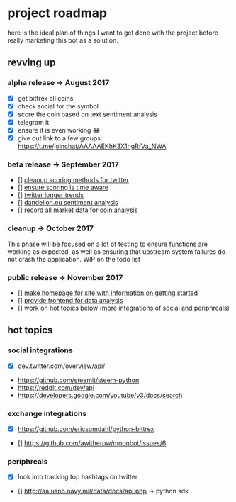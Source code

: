 # project roadmap

here is the ideal plan of things I want to get done with the project before really marketing this bot as a solution.

## revving up

### alpha release -> August 2017

- [x] get bittrex all coins
- [x] check social for the symbol
- [x] score the coin based on text sentiment analysis
- [x] telegram it
- [x] ensure it is even working :joy:
- [x] give out link to a few groups: https://t.me/joinchat/AAAAAEKhK3X1ngRfVa_NWA

### beta release -> September 2017

- [] [cleanup scoring methods for twitter](https://github.com/awitherow/moonbot/issues/16)
- [] [ensure scoring is time aware](https://github.com/awitherow/moonbot/issues/13)
- [] [twitter longer trends](https://github.com/awitherow/moonbot/issues/15)
- [] [dandelion.eu sentiment analysis](https://github.com/awitherow/moonbot/issues/5)
- [] [record all market data for coin analysis](https://github.com/awitherow/moonbot/issues/6)

### cleanup -> October 2017

This phase will be focused on a lot of testing to ensure functions are working as expected, as well as ensuring that upstream system failures do not crash the application. WIP on the todo list

### public release -> November 2017

- [] [make homepage for site with information on getting started](https://github.com/awitherow/moonbot/issues/21)
- [] [provide frontend for data analysis](https://github.com/awitherow/moonbot/issues/20)
- [] work on hot topics below (more integrations of social and periphreals)

## hot topics

### social integrations

- [x] dev.twitter.com/overview/api/
- https://github.com/steemit/steem-python
- https://reddit.com/dev/api
- https://developers.google.com/youtube/v3/docs/search

### exchange integrations
- [x] https://github.com/ericsomdahl/python-bittrex
- [] https://github.com/awitherow/moonbot/issues/6

### periphreals
- [x] look into tracking top hashtags on twitter
- [] http://aa.usno.navy.mil/data/docs/api.php -> python sdk